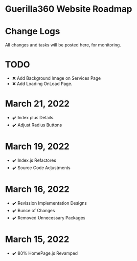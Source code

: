 # Guerilla360 Website Roadmap
<h1>Change Logs</h1>
<p>All changes and tasks will be posted here, for monitoring.</p>

# TODO
- :x: Add Background Image on Services Page
- :x: Add Loading OnLoad Page.

# March 21, 2022
- :heavy_check_mark: Index plus Details
- :heavy_check_mark: Adjust Radius Buttons
# March 19, 2022
- :heavy_check_mark: Index.js Refactores
- :heavy_check_mark: Source Code Adjustments
# March 16, 2022
- :heavy_check_mark: Revission Implementation Designs
- :heavy_check_mark: Bunce of Changes
- :heavy_check_mark: Removed Unnecessary Packages
# March 15, 2022
- :heavy_check_mark: 80% HomePage.js Revamped
